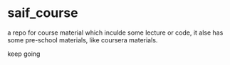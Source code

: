 # saif_course
a repo for course material which inculde some lecture or code, it alse has some pre-school materials, like coursera materials.

keep going
